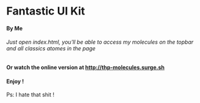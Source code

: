 # Fantastic UI Kit

#### By Me

###### Just open index.html, you'll be able to access my molecules on the topbar and all classics atomes in the page

#### Or watch the online version at http://thp-molecules.surge.sh

#### Enjoy !

Ps: I hate that shit !